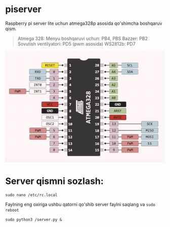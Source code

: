 
# piserver
Raspberry pi server lite uchun atmega328p asosida qo'shimcha boshqaruv qism. 

> Atmega 328: 
> Menyu boshqaruvi uchun: PB4, PBS 
> Bazzer: PB2  
> Sovutish ventilyatori: PD5 (pwm asosida)
> WS2812b: PD7

![atmega328](https://raw.githubusercontent.com/con9799/piserver/main/asset/atmega328-pinout.png)

# Server qismni sozlash:

    sudo nano /etc/rc.local

Faylning eng oxiriga ushbu qatorni qo'shib server faylni saqlang va `sudo reboot` 

    sudo python3 /server.py &

